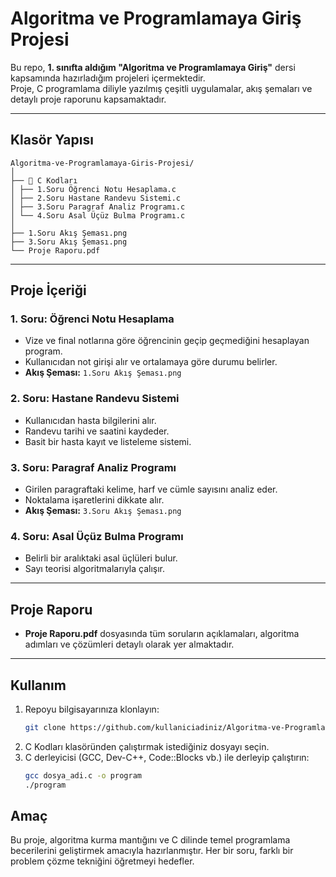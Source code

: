 # Algoritma ve Programlamaya Giriş Projesi

Bu repo, **1. sınıfta aldığım "Algoritma ve Programlamaya Giriş"** dersi kapsamında hazırladığım projeleri içermektedir.  
Proje, C programlama diliyle yazılmış çeşitli uygulamalar, akış şemaları ve detaylı proje raporunu kapsamaktadır.

---

## Klasör Yapısı
```
Algoritma-ve-Programlamaya-Giris-Projesi/
│
├── 📁 C Kodları
│ ├── 1.Soru Öğrenci Notu Hesaplama.c
│ ├── 2.Soru Hastane Randevu Sistemi.c
│ ├── 3.Soru Paragraf Analiz Programı.c
│ └── 4.Soru Asal Üçüz Bulma Programı.c
│
├── 1.Soru Akış Şeması.png
├── 3.Soru Akış Şeması.png
└── Proje Raporu.pdf

```
---

## Proje İçeriği

### **1. Soru: Öğrenci Notu Hesaplama**
- Vize ve final notlarına göre öğrencinin geçip geçmediğini hesaplayan program.
- Kullanıcıdan not girişi alır ve ortalamaya göre durumu belirler.
- **Akış Şeması:** `1.Soru Akış Şeması.png`

### **2. Soru: Hastane Randevu Sistemi**
- Kullanıcıdan hasta bilgilerini alır.
- Randevu tarihi ve saatini kaydeder.
- Basit bir hasta kayıt ve listeleme sistemi.

### **3. Soru: Paragraf Analiz Programı**
- Girilen paragraftaki kelime, harf ve cümle sayısını analiz eder.
- Noktalama işaretlerini dikkate alır.
- **Akış Şeması:** `3.Soru Akış Şeması.png`

### **4. Soru: Asal Üçüz Bulma Programı**
- Belirli bir aralıktaki asal üçlüleri bulur.
- Sayı teorisi algoritmalarıyla çalışır.

---

## Proje Raporu
- **Proje Raporu.pdf** dosyasında tüm soruların açıklamaları, algoritma adımları ve çözümleri detaylı olarak yer almaktadır.

---

## Kullanım

1. Repoyu bilgisayarınıza klonlayın:
   ```bash
   git clone https://github.com/kullaniciadiniz/Algoritma-ve-Programlamaya-Giris-Projesi.git
2. C Kodları klasöründen çalıştırmak istediğiniz dosyayı seçin.
3. C derleyicisi (GCC, Dev-C++, Code::Blocks vb.) ile derleyip çalıştırın:
    ```bash
    gcc dosya_adi.c -o program
    ./program
    ```
## Amaç
Bu proje, algoritma kurma mantığını ve C dilinde temel programlama becerilerini geliştirmek amacıyla hazırlanmıştır.
Her bir soru, farklı bir problem çözme tekniğini öğretmeyi hedefler.
